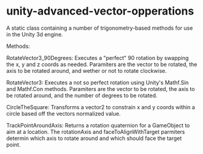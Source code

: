 # unity-advanced-vector-opperations
A static class containing a number of trigonometry-based methods for use in the Unity 3d engine.

Methods:

RotateVector3_90Degrees:
Executes a "perfect" 90 rotation by swapping the x, y and z coords as needed. Paramiters are the vector to be rotated, the axis to be rotated around, and wether or not to rotate clockwise.

RotateVector3:
Executes a not so perfect rotation using Unity's Mathf.Sin and Mathf.Con methods. Paramiters are the vector to be rotated, the axis to be rotated around, and the number of degrees to be rotated.

CircleTheSquare:
Transforms a vector2 to constrain x and y coords within a circle based off the vectors normalized value.

TrackPointAroundAxis:
Returns a rotation quaternion for a GameObject to aim at a location. The rotationAxis and faceToAlignWithTarget parmiters determin which axis to rotate around and which should face the target point.
